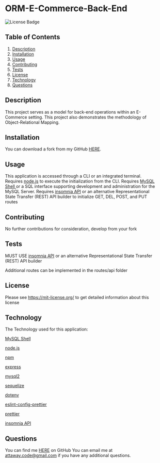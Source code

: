 # ORM-E-Commerce-Back-End
![License Badge](https://shields.io/badge/license-MIT-green)
## Table of Contents
1. [Description](#description)
2. [Installation](#installation)
3. [Usage](#usage)
4. [Contributing](#contributing)
5. [Tests](#tests)
6. [License](#license)
7. [Technology](#technology)
8. [Questions](#questions)

## Description
This project serves as a model for back-end operations within an E-Commerce setting. This project also demonstrates the methodology of Object-Relational Mapping.
## Installation
You can download a fork from my GitHub [HERE](https://github.com/Dev-Attaway/ORM-E-Commerce-Back-End).
## Usage
This application is accessed through a CLI or an integrated terminal.
Requires [node.js](https://nodejs.org/en) to execute the initialization from the CLI.
Requires [MySQL Shell ](https://www.mysql.com/) or a SQL interface supporting development and administration for the MySQL Server.
Requires [insomnia API](https://insomnia.rest/) or an alternative Representational State Transfer (REST) API builder to initialize GET, DEL, POST, and PUT routes 

## Contributing
No further contributions for consideration, develop from your fork
## Tests
MUST USE [insomnia API](https://insomnia.rest/) or an alternative Representational State Transfer (REST) API builder

Additional routes can be implemented in the routes/api folder
## License
Please see https://mit-license.org/ to get detailed information about this license
## Technology
The Technology used for this application:

[MySQL Shell ](https://www.mysql.com/)

[node.js](https://nodejs.org/en)

[npm](https://www.npmjs.com/)

[express](https://www.npmjs.com/package/express)


[mysql2](https://www.npmjs.com/package/mysql2)

[sequelize](https://www.npmjs.com/package/sequelize)

[dotenv](https://www.npmjs.com/package/dotenv)

[eslint-config-prettier](https://www.npmjs.com/package/eslint-config-prettier)

[prettier](https://www.npmjs.com/package/prettier)

[insomnia API](https://insomnia.rest/)

## Questions
You can find me [HERE](https://github.com/Dev-attaway) on GitHub
You can email me at attaway.code@gmail.com if you have any additional questions.
